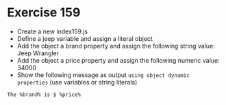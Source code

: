 # Exercise 159

- Create a new index159.js
- Define a jeep variable and assign a literal object
- Add the object a brand property and assign the following string value: Jeep Wrangler
- Add the object a price property and assign the following numeric value: 34000
- Show the following message as output `using object dynamic properties` (use variables or string literals)

```
The %brand% is $ %price%
```
